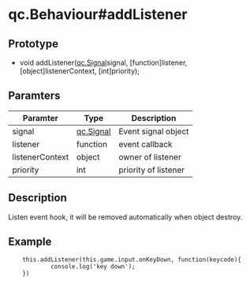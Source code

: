 # qc.Behaviour#addListener

## Prototype
* void addListener([qc.Signal](../signal/README.md)signal, [function]listener, [object]listenerContext, [int]priority);

## Paramters
| Paramter | Type | Description |
| ------------- | ------------- | -------------|
| signal | [qc.Signal](../signal/README.md) | Event signal object |
| listener | function | event callback |
| listenerContext | object | owner of listener |
| priority | int | priority of listener |

## Description
Listen event hook, it will be removed automatically when object destroy.

## Example
````
    this.addListener(this.game.input.onKeyDown, function(keycode){
            console.log('key down');
    })
````
